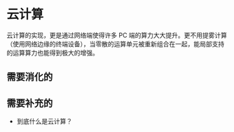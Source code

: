 
# 云计算

云计算的实现，更是通过网络端使得许多 PC 端的算力大大提升。更不用提雾计算（使用网络边缘的终端设备），当零散的运算单元被重新组合在一起，能局部支持的运算算力也能得到极大的增强。



## 需要消化的



## 需要补充的

- 到底什么是云计算？
